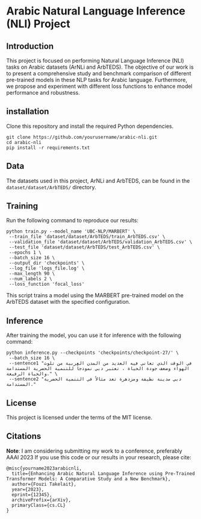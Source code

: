 # Arabic Natural Language Inference (NLI) Project

## Introduction
This project is focused on performing Natural Language Inference (NLI) tasks on Arabic datasets (ArNLi and ArbTEDS). The objective of our work is to present a comprehensive study and benchmark comparison of different pre-trained models in these NLP tasks for Arabic language. Furthermore, we propose and experiment with different loss functions to enhance model performance and robustness.

## installation 
Clone this repository and install the required Python dependencies.

```
git clone https://github.com/yourusername/arabic-nli.git
cd arabic-nli
pip install -r requirements.txt
```

## Data
The datasets used in this project, ArNLi and ArbTEDS, can be found in the `dataset/dataset/ArbTEDS/` directory.

## Training

Run the following command to reproduce our results:

```
python train.py --model_name 'UBC-NLP/MARBERT' \
 --train_file 'dataset/dataset/ArbTEDS/train_ArbTEDS.csv' \
 --validation_file 'dataset/dataset/ArbTEDS/validation_ArbTEDS.csv' \
 --test_file 'dataset/dataset/ArbTEDS/test_ArbTEDS.csv' \
 --epochs 1 \
 --batch_size 16 \
 --output_dir 'checkpoints' \
 --log_file 'logs_file.log' \
 --max_length 90 \
 --num_labels 2 \
 --loss_function 'focal_loss'
```
This script trains a model using the MARBERT pre-trained model on the ArbTEDS dataset with the specified configuration.

## Inference
After training the model, you can use it for inference with the following command:

```
python inference.py --checkpoints 'checkpoints/checkpoint-27/' \
 --batch_size 16 \
 --sentence1 "في الوقت الذي تعاني فيه العديد من المدن العربية من تلوث الهواء وضعف جودة الحياة ، تعتبر دبي نموذجاً للتنمية الحضرية المستدامة والحياة الرفيعة." \
 --sentence2 "دبي مدينة نظيفة ومزدهرة تعد مثالاً في التنمية الحضرية المستدامة."
```

## License
This project is licensed under the terms of the MIT license.

## Citations
**Note**: I am considering submitting my work to a conference, preferably AAAI 2023
If you use this code or our results in your research, please cite:

```
@misc{yourname2023arabicnli,
  title={Enhancing Arabic Natural Language Inference using Pre-Trained Transformer Models: A Comparative Study and a New Benchmark},
  author={Fouzi Takelait},
  year={2023},
  eprint={12345},
  archivePrefix={arXiv},
  primaryClass={cs.CL} 
}
```
